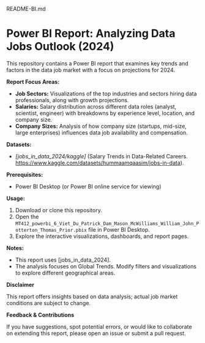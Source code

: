 README-BI.md
# Power BI Report:  Analyzing Data Jobs Outlook (2024)

This repository contains a Power BI report that examines key trends and factors in the data job market with a focus on projections for 2024.

**Report Focus Areas:**

* **Job Sectors:**  Visualizations of the top industries and sectors hiring data professionals, along with growth projections.
* **Salaries:** Salary distribution across different data roles (analyst, scientist, engineer) with breakdowns by experience level, location, and company size.
* **Company Sizes:**  Analysis of how company size (startups, mid-size, large enterprises) influences data job availability and compensation.

**Datasets:**

* *[jobs_in_data_2024/kaggle]* (Salary Trends in Data-Related Careers. https://www.kaggle.com/datasets/hummaamqaasim/jobs-in-data).

**Prerequisites:**

* Power BI Desktop (or Power BI online service for viewing)

**Usage:**

1. Download or clone this repository.
2. Open the `MT412_powerbi_6_Viet_Du_Patrick_Dam_Mason_McWilliams_William_John_Potterton_Thomas_Prior.pbix` file in Power BI Desktop.
3. Explore the interactive visualizations, dashboards, and report pages.

**Notes:**

* This report uses [jobs_in_data_2024]. 
* The analysis focuses on Global Trends. Modify filters and visualizations to explore different geographical areas.

**Disclaimer**

This report offers insights based on data analysis; actual job market conditions are subject to change.

**Feedback & Contributions**

If you have suggestions, spot potential errors, or would like to collaborate on extending this report, please open an issue or submit a pull request.
